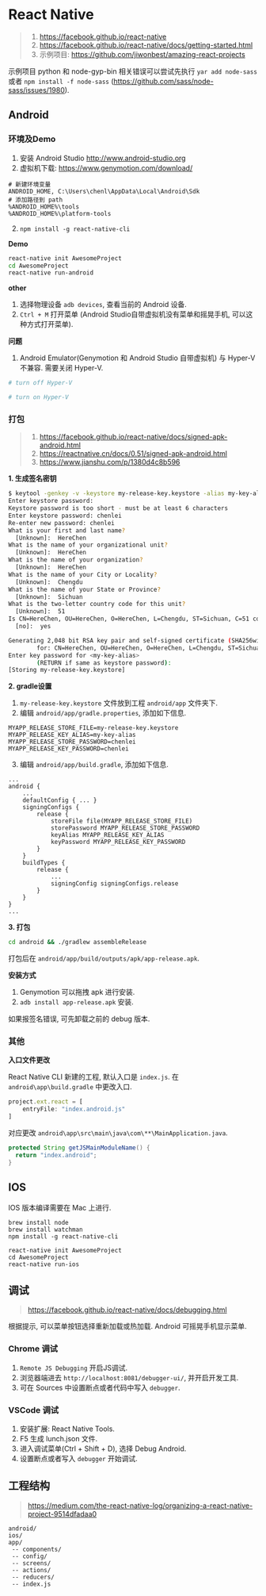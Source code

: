 # React Native

> 1. <https://facebook.github.io/react-native>
> 2. <https://facebook.github.io/react-native/docs/getting-started.html>
> 3. 示例项目: <https://github.com/jiwonbest/amazing-react-projects>

示例项目 python 和 node-gyp-bin 相关错误可以尝试先执行 `yar add node-sass` 或者 `npm install -f node-sass` (<https://github.com/sass/node-sass/issues/1980>).

## Android

### 环境及Demo

1. 安装 Android Studio <http://www.android-studio.org>
2. 虚拟机下载: <https://www.genymotion.com/download/>

```
# 新建环境变量
ANDROID_HOME, C:\Users\chenl\AppData\Local\Android\Sdk
# 添加路径到 path
%ANDROID_HOME%\tools
%ANDROID_HOME%\platform-tools
```

2. `npm install -g react-native-cli`

**Demo**

```bash
react-native init AwesomeProject
cd AwesomeProject
react-native run-android
```

**other**

1. 选择物理设备 `adb devices`, 查看当前的 Android 设备.
2. `Ctrl + M` 打开菜单 (Android Studio自带虚拟机没有菜单和摇晃手机, 可以这种方式打开菜单).

**问题**

1. Android Emulator(Genymotion 和 Android Studio 自带虚拟机) 与 Hyper-V 不兼容. 需要关闭 Hyper-V.

```bash
# turn off Hyper-V

# turn on Hyper-V
```

### 打包

> 1. https://facebook.github.io/react-native/docs/signed-apk-android.html
> 2. https://reactnative.cn/docs/0.51/signed-apk-android.html
> 3. https://www.jianshu.com/p/1380d4c8b596

**1. 生成签名密钥**

```bash
$ keytool -genkey -v -keystore my-release-key.keystore -alias my-key-alias -keyalg RSA -keysize 2048 -validity 10000
Enter keystore password:
Keystore password is too short - must be at least 6 characters
Enter keystore password: chenlei
Re-enter new password: chenlei
What is your first and last name?
  [Unknown]:  HereChen
What is the name of your organizational unit?
  [Unknown]:  HereChen
What is the name of your organization?
  [Unknown]:  HereChen
What is the name of your City or Locality?
  [Unknown]:  Chengdu
What is the name of your State or Province?
  [Unknown]:  Sichuan
What is the two-letter country code for this unit?
  [Unknown]:  51
Is CN=HereChen, OU=HereChen, O=HereChen, L=Chengdu, ST=Sichuan, C=51 correct?
  [no]:  yes

Generating 2,048 bit RSA key pair and self-signed certificate (SHA256withRSA) with a validity of 10,000 days
        for: CN=HereChen, OU=HereChen, O=HereChen, L=Chengdu, ST=Sichuan, C=51
Enter key password for <my-key-alias>
        (RETURN if same as keystore password):
[Storing my-release-key.keystore]
```

**2. gradle设置**

1. `my-release-key.keystore` 文件放到工程 `android/app` 文件夹下.
2. 编辑 `android/app/gradle.properties`, 添加如下信息.

```
MYAPP_RELEASE_STORE_FILE=my-release-key.keystore
MYAPP_RELEASE_KEY_ALIAS=my-key-alias
MYAPP_RELEASE_STORE_PASSWORD=chenlei
MYAPP_RELEASE_KEY_PASSWORD=chenlei
```

3. 编辑 `android/app/build.gradle`, 添加如下信息.

```
...
android {
    ...
    defaultConfig { ... }
    signingConfigs {
        release {
            storeFile file(MYAPP_RELEASE_STORE_FILE)
            storePassword MYAPP_RELEASE_STORE_PASSWORD
            keyAlias MYAPP_RELEASE_KEY_ALIAS
            keyPassword MYAPP_RELEASE_KEY_PASSWORD
        }
    }
    buildTypes {
        release {
            ...
            signingConfig signingConfigs.release
        }
    }
}
...
```

**3. 打包**

```bash
cd android && ./gradlew assembleRelease
```

打包后在 `android/app/build/outputs/apk/app-release.apk`. 

**安装方式**

1. Genymotion 可以拖拽 apk 进行安装.
2. `adb install app-release.apk` 安装.

如果报签名错误, 可先卸载之前的 debug 版本.

### 其他

**入口文件更改**

React Native CLI 新建的工程, 默认入口是 `index.js`. 在 `android\app\build.gradle` 中更改入口.

```javascript
project.ext.react = [
    entryFile: "index.android.js"
]
```

对应更改 `android\app\src\main\java\com\**\MainApplication.java`.

```java
protected String getJSMainModuleName() {
  return "index.android";
}
```

## IOS

IOS 版本编译需要在 Mac 上进行.

```
brew install node
brew install watchman
npm install -g react-native-cli

react-native init AwesomeProject
cd AwesomeProject
react-native run-ios
```

## 调试

> https://facebook.github.io/react-native/docs/debugging.html

根据提示, 可以菜单按钮选择重新加载或热加载. Android 可摇晃手机显示菜单.

### Chrome 调试

1. `Remote JS Debugging` 开启JS调试.
2. 浏览器端进去 `http://localhost:8081/debugger-ui/`, 并开启开发工具.
3. 可在 Sources 中设置断点或者代码中写入 `debugger`.

### VSCode 调试

1. 安装扩展: React Native Tools.
2. F5 生成 lunch.json 文件.
3. 进入调试菜单(Ctrl + Shift + D), 选择 Debug Android.
4. 设置断点或者写入 `debugger` 开始调试.

## 工程结构

> https://medium.com/the-react-native-log/organizing-a-react-native-project-9514dfadaa0

```
android/
ios/
app/
 -- components/
 -- config/
 -- screens/
 -- actions/
 -- reducers/
 -- index.js
```